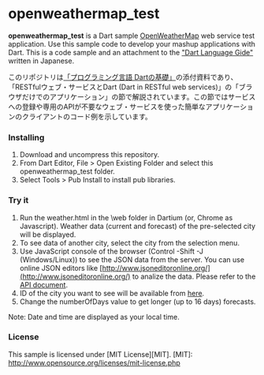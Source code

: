 openweathermap\_test
==

**openweathermap\_test** is a Dart sample [OpenWeatherMap](http://openweathermap.org/) web service test application. Use this sample code to develop your mashup applications with Dart. This is a code
 sample and an attachment
to the ["Dart Language Gide"](http://www.cresc.co.jp/tech/java/Google_Dart/DartLanguageGuide.pdf) written in Japanese.

このリポジトリは[「プログラミング言語 Dartの基礎」](http://www.cresc.co.jp/tech/java/Google_Dart/DartLanguageGuide_about.html)の添付資料であり、「RESTfulウェブ・サービスとDart (Dart in RESTful web services)」の「ブラウザだけでのアプリケーション」の節で解説されています。この節ではサービスへの登録や専用のAPIが不要なウェブ・サービスを使った簡単なアプリケーションのクライアントのコード例を示しています。


### Installing ###

1. Download and uncompress  this repository.
2. From Dart Editor, File > Open Existing Folder and select this openweathermap\_test folder.
3. Select Tools > Pub Install to install pub libraries.

### Try it ###

1. Run the  weather.html in the \web folder in Dartium (or, Chrome as Javascript). Weather data (current and forecast) of the pre-selected city will be displayed.
2. To see data of another city, select the city from the selection menu.
3. Use JavaScript console of the browser (Control -Shift -J (Windows/Linux)) to see the JSON data from the server.  You can use online JSON editors like [http://www.jsoneditoronline.org/](http://www.jsoneditoronline.org/) to analize the data. Please refer to the [API document](http://openweathermap.org/api).
4. ID of the city you want to see will be available from [here](http://openweathermap.org/help/city_list.txt).
5. Change the numberOfDays value to get longer (up to 16 days) forecasts.

Note: Date and time are displayed as your local time.


### License ###
This sample is licensed under [MIT License][MIT].
[MIT]: http://www.opensource.org/licenses/mit-license.php